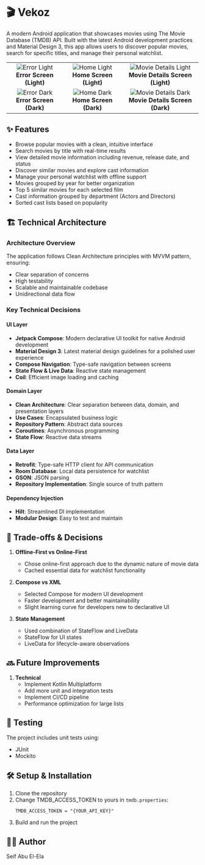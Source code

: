 # 🎬 Vekoz

A modern Android application that showcases movies using The Movie Database (TMDB) API. Built with the latest Android development practices and Material Design 3, this app allows users to discover popular movies, search for specific titles, and manage their personal watchlist.

<table style="width: 100%; text-align: center;">
  <tr>
    <td>
      <img src="https://github.com/user-attachments/assets/22f3dcb3-e8cc-4a8c-8710-2db82b7395b0" alt="Error Light"><br>
      <strong>Error Screen (Light)</strong>
    </td>
    <td>
      <img src="https://github.com/user-attachments/assets/5f6f950b-1eeb-4bb1-9cee-087241f43b17" alt="Home Light"><br>
      <strong>Home Screen (Light)</strong>
    </td>
    <td>
      <img src="https://github.com/user-attachments/assets/156ec139-a2f8-4b4c-9580-297a4eefc4a0" alt="Movie Details Light"><br>
      <strong>Movie Details Screen (Light)</strong>
    </td>
  </tr>
  <tr>
    <td>
      <img src="https://github.com/user-attachments/assets/c0d7c974-d471-4124-877d-f3439539d989" alt="Error Dark"><br>
      <strong>Error Screen (Dark)</strong>
    </td>
    <td>
      <img src="https://github.com/user-attachments/assets/07148664-e713-462b-8888-b0f1f63310c0" alt="Home Dark"><br>
      <strong>Home Screen (Dark)</strong>
    </td>
    <td>
      <img src="https://github.com/user-attachments/assets/625dbe1d-e1d0-4f14-9102-94d81ac44361" alt="Movie Details Dark"><br>
      <strong>Movie Details Screen (Dark)</strong>
    </td>
  </tr>
</table>

## ✨ Features

- Browse popular movies with a clean, intuitive interface
- Search movies by title with real-time results
- View detailed movie information including revenue, release date, and status
- Discover similar movies and explore cast information
- Manage your personal watchlist with offline support
- Movies grouped by year for better organization
- Top 5 similar movies for each selected film
- Cast information grouped by department (Actors and Directors)
- Sorted cast lists based on popularity

## 🏗️ Technical Architecture

### Architecture Overview

The application follows Clean Architecture principles with MVVM pattern, ensuring:

- Clear separation of concerns
- High testability
- Scalable and maintainable codebase
- Unidirectional data flow

### Key Technical Decisions

#### UI Layer

- **Jetpack Compose**: Modern declarative UI toolkit for native Android development
- **Material Design 3**: Latest material design guidelines for a polished user experience
- **Compose Navigation**: Type-safe navigation between screens
- **State Flow & Live Data**: Reactive state management
- **Coil**: Efficient image loading and caching

#### Domain Layer

- **Clean Architecture**: Clear separation between data, domain, and presentation layers
- **Use Cases**: Encapsulated business logic
- **Repository Pattern**: Abstract data sources
- **Coroutines**: Asynchronous programming
- **State Flow**: Reactive data streams

#### Data Layer

- **Retrofit**: Type-safe HTTP client for API communication
- **Room Database**: Local data persistence for watchlist
- **GSON**: JSON parsing
- **Repository Implementation**: Single source of truth pattern

#### Dependency Injection

- **Hilt**: Streamlined DI implementation
- **Modular Design**: Easy to test and maintain

## 🔄 Trade-offs & Decisions

1. **Offline-First vs Online-First**

   - Chose online-first approach due to the dynamic nature of movie data
   - Cached essential data for watchlist functionality

2. **Compose vs XML**

   - Selected Compose for modern UI development
   - Faster development and better maintainability
   - Slight learning curve for developers new to declarative UI

3. **State Management**
   - Used combination of StateFlow and LiveData
   - StateFlow for UI states
   - LiveData for lifecycle-aware observations

## 🔜 Future Improvements

1. **Technical**
   - Implement Kotlin Multiplatform
   - Add more unit and integration tests
   - Implement CI/CD pipeline
   - Performance optimization for large lists

## 🧪 Testing

The project includes unit tests using:

- JUnit
- Mockito

## 🛠️ Setup & Installation

1. Clone the repository
2. Change TMDB_ACCESS_TOKEN to yours in `tmdb.properties`:
   ```
   TMDB_ACCESS_TOKEN = "{YOUR_API_KEY}"
   ```
3. Build and run the project

## 👨‍💻 Author

Seif Abu El-Ela
